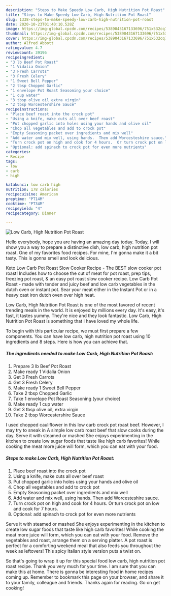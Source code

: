 ```yaml
---
description: "Steps to Make Speedy Low Carb, High Nutrition Pot Roast"
title: "Steps to Make Speedy Low Carb, High Nutrition Pot Roast"
slug: 1338-steps-to-make-speedy-low-carb-high-nutrition-pot-roast
date: 2020-10-23T01:40:10.528Z
image: https://img-global.cpcdn.com/recipes/5389043167133696/751x532cq70/low-carb-high-nutrition-pot-roast-recipe-main-photo.jpg
thumbnail: https://img-global.cpcdn.com/recipes/5389043167133696/751x532cq70/low-carb-high-nutrition-pot-roast-recipe-main-photo.jpg
cover: https://img-global.cpcdn.com/recipes/5389043167133696/751x532cq70/low-carb-high-nutrition-pot-roast-recipe-main-photo.jpg
author: Alfred Abbott
ratingvalue: 4.7
reviewcount: 39196
recipeingredient:
- "3 lb Beef Pot Roast"
- "1 Vidalia Onion"
- "3 Fresh Carrots"
- "3 Fresh Celery"
- "1 Sweet Bell Pepper"
- "2 tbsp Chopped Garlic"
- "1 envelope Pot Roast Seasoning your choice"
- "1 cup water"
- "3 tbsp olive oil extra virgin"
- "2 tbsp Worcestershire Sauce"
recipeinstructions:
- "Place beef roast into the crock pot"
- "Using a knife, make cuts all over beef roast"
- "Put chopped garlic into holes using your hands and olive oil"
- "Chop all vegetables and add to crock pot"
- "Empty Seasoning packet over ingredients and mix well"
- "Add water and mix well, using hands.  Then add Worcesteshire sauce."
- "Turn crock pot on high and cook for 4 hours.  Or turn crock pot on low and cook for 7 hours."
- "Optional: add spinach to crock pot for even more nutrients"
categories:
- Recipe
tags:
- low
- carb
- high

katakunci: low carb high 
nutrition: 178 calories
recipecuisine: American
preptime: "PT14M"
cooktime: "PT34M"
recipeyield: "4"
recipecategory: Dinner

---
```



![Low Carb, High Nutrition Pot Roast](https://img-global.cpcdn.com/recipes/5389043167133696/751x532cq70/low-carb-high-nutrition-pot-roast-recipe-main-photo.jpg)

Hello everybody, hope you are having an amazing day today. Today, I will show you a way to prepare a distinctive dish, low carb, high nutrition pot roast. One of my favorites food recipes. For mine, I'm gonna make it a bit tasty. This is gonna smell and look delicious.

Keto Low Carb Pot Roast Slow Cooker Recipe - The BEST slow cooker pot roast! Includes how to choose the cut of meat for pot roast, prep tips, freezing pot roast, &amp; an easy pot roast slow cooker recipe. Low Carb Pot Roast - made with tender and juicy beef and low carb vegetables in the dutch oven or instant pot. Sear your meat either in the Instant Pot or in a heavy cast iron dutch oven over high heat.

Low Carb, High Nutrition Pot Roast is one of the most favored of recent trending meals in the world. It is enjoyed by millions every day. It's easy, it's fast, it tastes yummy. They're nice and they look fantastic. Low Carb, High Nutrition Pot Roast is something that I have loved my whole life.


To begin with this particular recipe, we must first prepare a few components. You can have low carb, high nutrition pot roast using 10 ingredients and 8 steps. Here is how you can achieve that.

<!--inarticleads1-->

##### The ingredients needed to make Low Carb, High Nutrition Pot Roast:

1. Prepare 3 lb Beef Pot Roast
1. Make ready 1 Vidalia Onion
1. Get 3 Fresh Carrots
1. Get 3 Fresh Celery
1. Make ready 1 Sweet Bell Pepper
1. Take 2 tbsp Chopped Garlic
1. Take 1 envelope Pot Roast Seasoning (your choice)
1. Make ready 1 cup water
1. Get 3 tbsp olive oil, extra virgin
1. Take 2 tbsp Worcestershire Sauce


I used chopped cauliflower in this low carb crock pot roast beef. However, I may try to sneak in A simple low carb roast beef that slow cooks during the day. Serve it with steamed or mashed She enjoys experimenting in the kitchen to create low sugar foods that taste like high carb favorites! While cooking the meat more juice will form, which you can eat with your food. 

<!--inarticleads2-->

##### Steps to make Low Carb, High Nutrition Pot Roast:

1. Place beef roast into the crock pot
1. Using a knife, make cuts all over beef roast
1. Put chopped garlic into holes using your hands and olive oil
1. Chop all vegetables and add to crock pot
1. Empty Seasoning packet over ingredients and mix well
1. Add water and mix well, using hands.  Then add Worcesteshire sauce.
1. Turn crock pot on high and cook for 4 hours.  Or turn crock pot on low and cook for 7 hours.
1. Optional: add spinach to crock pot for even more nutrients


Serve it with steamed or mashed She enjoys experimenting in the kitchen to create low sugar foods that taste like high carb favorites! While cooking the meat more juice will form, which you can eat with your food. Remove the vegetables and roast, arrange them on a serving platter. A pot roast is perfect for a comforting weekend meal that also feeds you throughout the week as leftovers! This spicy Italian style version puts a twist on. 

So that's going to wrap it up for this special food low carb, high nutrition pot roast recipe. Thank you very much for your time. I am sure that you can make this at home. There is gonna be interesting food in home recipes coming up. Remember to bookmark this page on your browser, and share it to your family, colleague and friends. Thanks again for reading. Go on get cooking!
